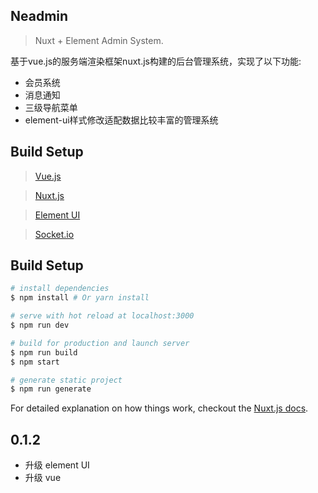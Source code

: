 ## Neadmin

> Nuxt + Element Admin System.

基于vue.js的服务端渲染框架nuxt.js构建的后台管理系统，实现了以下功能:

* 会员系统
* 消息通知
* 三级导航菜单
* element-ui样式修改适配数据比较丰富的管理系统

## Build Setup

> [Vue.js](https://cn.vuejs.org/index.html)

> [Nuxt.js](https://zh.nuxtjs.org)

> [Element UI](http://element-cn.eleme.io/#/zh-CN)

> [Socket.io](https://socket.io)

## Build Setup

``` bash
# install dependencies
$ npm install # Or yarn install

# serve with hot reload at localhost:3000
$ npm run dev

# build for production and launch server
$ npm run build
$ npm start

# generate static project
$ npm run generate
```

For detailed explanation on how things work, checkout the [Nuxt.js docs](https://github.com/nuxt/nuxt.js).

## 0.1.2

* 升级 element UI
* 升级 vue